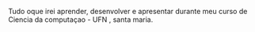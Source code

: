 Tudo oque irei aprender, desenvolver e apresentar durante meu curso de Ciencia da computaçao - UFN , santa maria.
